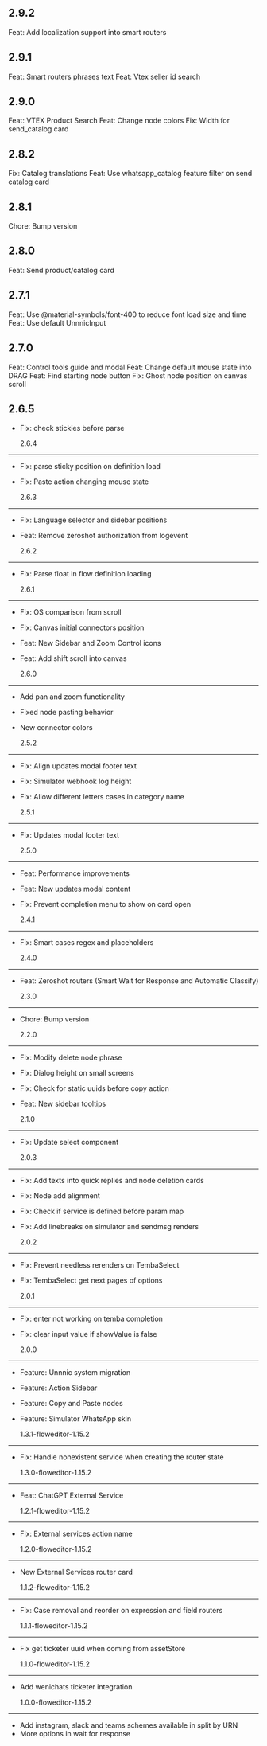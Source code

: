 ## 2.9.2

Feat: Add localization support into smart routers

## 2.9.1

Feat: Smart routers phrases text
Feat: Vtex seller id search

## 2.9.0

Feat: VTEX Product Search
Feat: Change node colors
Fix: Width for send_catalog card

## 2.8.2

Fix: Catalog translations
Feat: Use whatsapp_catalog feature filter on send catalog card

## 2.8.1

Chore: Bump version

## 2.8.0

Feat: Send product/catalog card

## 2.7.1

Feat: Use @material-symbols/font-400 to reduce font load size and time
Feat: Use default UnnnicInput

## 2.7.0

Feat: Control tools guide and modal
Feat: Change default mouse state into DRAG
Feat: Find starting node button
Fix: Ghost node position on canvas scroll

## 2.6.5

- Fix: check stickies before parse

  2.6.4

---

- Fix: parse sticky position on definition load
- Fix: Paste action changing mouse state

  2.6.3

---

- Fix: Language selector and sidebar positions
- Feat: Remove zeroshot authorization from logevent

  2.6.2

---

- Fix: Parse float in flow definition loading

  2.6.1

---

- Fix: OS comparison from scroll
- Fix: Canvas initial connectors position
- Feat: New Sidebar and Zoom Control icons
- Feat: Add shift scroll into canvas

  2.6.0

---

- Add pan and zoom functionality
- Fixed node pasting behavior
- New connector colors

  2.5.2

---

- Fix: Align updates modal footer text
- Fix: Simulator webhook log height
- Fix: Allow different letters cases in category name

  2.5.1

---

- Fix: Updates modal footer text

  2.5.0

---

- Feat: Performance improvements
- Feat: New updates modal content
- Fix: Prevent completion menu to show on card open

  2.4.1

---

- Fix: Smart cases regex and placeholders

  2.4.0

---

- Feat: Zeroshot routers (Smart Wait for Response and Automatic Classify)

  2.3.0

---

- Chore: Bump version

  2.2.0

---

- Fix: Modify delete node phrase
- Fix: Dialog height on small screens
- Fix: Check for static uuids before copy action
- Feat: New sidebar tooltips

  2.1.0

---

- Fix: Update select component

  2.0.3

---

- Fix: Add texts into quick replies and node deletion cards
- Fix: Node add alignment
- Fix: Check if service is defined before param map
- Fix: Add linebreaks on simulator and sendmsg renders

  2.0.2

---

- Fix: Prevent needless rerenders on TembaSelect
- Fix: TembaSelect get next pages of options

  2.0.1

---

- Fix: enter not working on temba completion
- Fix: clear input value if showValue is false

  2.0.0

---

- Feature: Unnnic system migration
- Feature: Action Sidebar
- Feature: Copy and Paste nodes
- Feature: Simulator WhatsApp skin

  1.3.1-floweditor-1.15.2

---

- Fix: Handle nonexistent service when creating the router state

  1.3.0-floweditor-1.15.2

---

- Feat: ChatGPT External Service

  1.2.1-floweditor-1.15.2

---

- Fix: External services action name

  1.2.0-floweditor-1.15.2

---

- New External Services router card

  1.1.2-floweditor-1.15.2

---

- Fix: Case removal and reorder on expression and field routers

  1.1.1-floweditor-1.15.2

---

- Fix get ticketer uuid when coming from assetStore

  1.1.0-floweditor-1.15.2

---

- Add wenichats ticketer integration

  1.0.0-floweditor-1.15.2

---

- Add instagram, slack and teams schemes available in split by URN
- More options in wait for response
